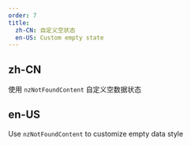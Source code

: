 ```yaml
---
order: 7
title:
  zh-CN: 自定义空状态
  en-US: Custom empty state
---
```


## zh-CN

使用 `nzNotFoundContent` 自定义空数据状态

## en-US

Use `nzNotFoundContent` to customize empty data style
